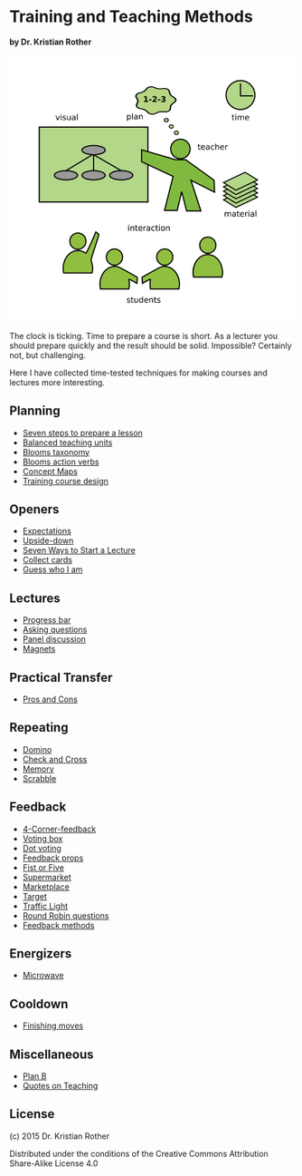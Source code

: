 
# Training and Teaching Methods

**by Dr. Kristian Rother**

![](images/teaching.png)

The clock is ticking. Time to prepare a course is short. As a lecturer you should prepare quickly and the result should be solid. Impossible? Certainly not, but challenging.

Here I have collected time-tested techniques for making courses and lectures more interesting.

## Planning

* [Seven steps to prepare a lesson](planning/seven_steps.md)
* [Balanced teaching units](planning/balanced_lessons.md)
* [Blooms taxonomy](planning/blooms_taxonomy.md)
* [Blooms action verbs](planning/blooms_action_verbs.md)
* [Concept Maps](planning/concept-maps.md)
* [Training course design](planning/training_course_design.md)

## Openers

* [Expectations](openers/collect_and_review_expectations.md)
* [Upside-down](openers/upside_down.md)
* [Seven Ways to Start a Lecture](openers/seven_ways_to_start.md)
* [Collect cards](openers/collect_cards_to_open_your_lesson.md)
* [Guess who I am](openers/guess_who_i_am.md)

## Lectures

* [Progress bar](lectures/progress_bar.md)
* [Asking questions](lectures/questions.md)
* [Panel discussion](lectures/panel_discussions.md)
* [Magnets](lectures/magnets.md)

## Practical Transfer

* [Pros and Cons](transfer/pros_and_cons.md)

## Repeating

* [Domino](repeat/domino.md)
* [Check and Cross](repeat/check_and_cross.md)
* [Memory](repeat/memory.md)
* [Scrabble](repeat/scrabble.md)

## Feedback

* [4-Corner-feedback](feedback/four-corner-feedback.md)
* [Voting box](feedback/collect-feedback-voting-box.md)
* [Dot voting](feedback/dot-voting.md)
* [Feedback props](feedback/feedback_props.md)
* [Fist or Five](feedback/fist_or_five.md)
* [Supermarket](feedback/supermarket.md)
* [Marketplace](feedback/marketplace.md)
* [Target](feedback/target_feedback.md)
* [Traffic Light](feedback/traffic_light_feedback.md)
* [Round Robin questions](feedback/blitzlicht_extra.md)
* [Feedback methods](feedback/feedback_methods.md)

## Energizers

* [Microwave](energizers/microwave.md)

## Cooldown

* [Finishing moves](energizers/finishing_moves.md)

## Miscellaneous

* [Plan B](misc/plan_b.md)
* [Quotes on Teaching](misc/quotes_teaching.md)

## License

(c) 2015 Dr. Kristian Rother

Distributed under the conditions of the Creative Commons Attribution Share-Alike License 4.0
